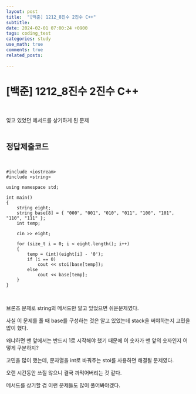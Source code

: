 ```yaml
---
layout: post
title:  "[백준] 1212_8진수 2진수 C++"
subtitle:   
date: 2024-02-01 07:00:24 +0900
tags: coding_test
categories: study
use_math: true
comments: true
related_posts:

---
```


# [백준] 1212_8진수 2진수 C++<br/>
<br/>

잊고 있었던 메서드를 상기하게 된 문제<br/>
<br/>

## 정답제출코드<br/>
<Br/>

```
#include <iostream>
#include <string>

using namespace std;

int main()
{
	string eight;
	string base[8] = { "000", "001", "010", "011", "100", "101", "110", "111" };
	int temp;

	cin >> eight;

	for (size_t i = 0; i < eight.length(); i++)
    {
		temp = (int)(eight[i] - '0');
		if (i == 0)
            cout << stoi(base[temp]);
		else
            cout << base[temp];
	}
}
```

<br/>

브론즈 문제로 string의 메서드만 알고 있었으면 쉬운문제였다.<br/>

사실 이 문제를 풀 때 base를 구성하는 것은 알고 있었는데 stack을 써야하는지 고민을 많이 했다.<br/>

왜냐하면 맨 앞에서는 반드시 1로 시작해야 했기 때문에 이 숫자가 맨 앞의 숫자인지 어떻게 구분하지?<br/>

고민을 많이 했는데, 문자열을 int로 바꿔주는 stoi를 사용하면 해결될 문제였다.<br/>

오랜 시간동안 쓰질 않으니 결국 까먹어버리는 것 같다.<br/>

메서드를 상기할 겸 이런 문제들도 많이 풀어봐야겠다.<br/>